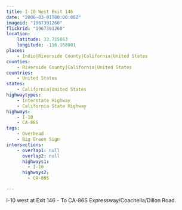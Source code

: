 ```yaml
---
title: I-10 West Exit 146
date: "2006-03-01T00:00:00Z"
imageid: "1967391260"
flickrid: "1967391260"
location:
    latitude: 33.715063
    longitude: -116.168081
places:
    - Indio|Riverside County|California|United States
counties:
    - Riverside County|California|United States
countries:
    - United States
states:
    - California|United States
highwaytypes:
    - Interstate Highway
    - California State Highway
highways:
    - I-10
    - CA-86S
tags:
    - Overhead
    - Big Green Sign
intersections:
    - overlap1: null
      overlap2: null
      highways1:
        - I-10
      highways2:
        - CA-86S

---
```

I-10 west at Exit 146 - To CA-86S Expressway/Coachella/Dillon Road.
